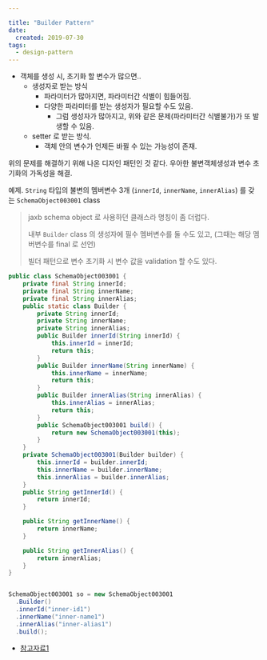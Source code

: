 ```yaml
---

title: "Builder Pattern"
date:
  created: 2019-07-30
tags:
  - design-pattern
---
```


- 객체를 생성 시, 초기화 할 변수가 많으면..
  - 생성자로 받는 방식
    - 파라미터가 많아지면, 파라미터간 식별이 힘들어짐.
    - 다양한 파라미터를 받는 생성자가 필요할 수도 있음.
      - 그럼 생성자가 많아지고, 위와 같은 문제(파라미터간 식별불가)가 또 발생할 수 있음.
  - setter 로 받는 방식.
    - 객체 안의 변수가 언제든 바뀔 수 있는 가능성이 존재.

위의 문제를 해결하기 위해 나온 디자인 패턴인 것 같다.
우아한 불변객체생성과 변수 초기화의 가독성을 해결.

예제. `String` 타입의 불변의 멤버변수 3개 (`innerId`, `innerName`, `innerAlias`) 를 갖는 `SchemaObject003001` class
> jaxb schema object 로 사용하던 클래스라 명칭이 좀 더럽다.
>
> 내부 `Builder` class 의 생성자에 필수 멤버변수를 둘 수도 있고, (그때는 해당 멤버변수를 final 로 선언)
>
> 빌더 패턴으로 변수 초기화 시 변수 값을 validation 할 수도 있다.

``` java
public class SchemaObject003001 {
    private final String innerId;
    private final String innerName;
    private final String innerAlias;
    public static class Builder {
        private String innerId;
        private String innerName;
        private String innerAlias;
        public Builder innerId(String innerId) {
            this.innerId = innerId;
            return this;
        }
        public Builder innerName(String innerName) {
            this.innerName = innerName;
            return this;
        }
        public Builder innerAlias(String innerAlias) {
            this.innerAlias = innerAlias;
            return this;
        }
        public SchemaObject003001 build() {
            return new SchemaObject003001(this);
        }
    }
    private SchemaObject003001(Builder builder) {
        this.innerId = builder.innerId;
        this.innerName = builder.innerName;
        this.innerAlias = builder.innerAlias;
    }
    public String getInnerId() {
        return innerId;
    }

    public String getInnerName() {
        return innerName;
    }

    public String getInnerAlias() {
        return innerAlias;
    }
}
```

``` java

SchemaObject003001 so = new SchemaObject003001
  .Builder()
  .innerId("inner-id1")
  .innerName("inner-name1")
  .innerAlias("inner-alias1")
  .build();

```

- [참고자료1](https://johngrib.github.io/wiki/builder-pattern/)
